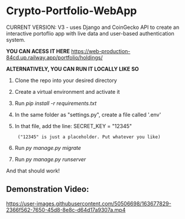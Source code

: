 # Crypto-Portfolio-WebApp
CURRENT VERSION: V3 - uses Django and CoinGecko API to create an interactive portoflio app with live data and user-based authentication system.

**YOU CAN ACESS IT HERE**
https://web-production-84cd.up.railway.app/portfolio/holdings/

**ALTERNATIVELY, YOU CAN RUN IT LOCALLY LIKE SO**
1. Clone the repo into your desired directory
2. Create a virtual environment and activate it
3. Run _pip install -r requirements.txt_
4. In the same folder as "settings.py", create a file called '.env' 
5. In that file, add the line:
        SECRET_KEY = "12345"
        
        ("12345" is just a placeholder. Put whatever you like)
6. Run _py manage.py migrate_
7. Run _py manage.py runserver_
  
  And that should work!



<h2>Demonstration Video:</h2>

https://user-images.githubusercontent.com/50506698/163677829-2366f562-7650-45d8-8e8c-d64d17a9307a.mp4

